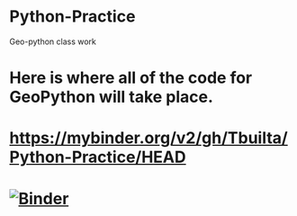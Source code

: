 # Python-Practice
Geo-python class work
# Here is where all of the code for GeoPython will take place.
# https://mybinder.org/v2/gh/Tbuilta/Python-Practice/HEAD
# [![Binder](https://mybinder.org/badge_logo.svg)](https://mybinder.org/v2/gh/Tbuilta/Python-Practice/HEAD)
